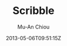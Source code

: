 ---
title: "Scribble"
github: https://github.com/muan/scribble
demo: http://scribble.muan.co/
author: Mu-An Chiou
ssg:
  - Jekyll
cms:
  - No Cms
date: 2013-05-06T09:51:15Z
github_branch: gh-pages
---